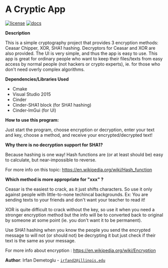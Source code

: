 # A Cryptic App

[![license](https://img.shields.io/badge/license-MIT-green)](LICENSE)
[![docs](https://img.shields.io/badge/docs-yes-brightgreen)](docs/README.md)

**Description**

This is a simple cryptography project that provides 3 encryption methods:
Ceasar Chipper, XOR, SHA1 hashing. Decryptors for Ceasar and XOR are also provided.
The UI is very simple, and thus the app is easy to use. This app is great for ordinary
people who want to keep their files/texts from easy access by normal people (not hackers
or crypto experts), ie. for those who don't need overly complex algorithms.

**Dependencies/Libraries Used**
   - Cmake
   - Visual Studio 2015
   - Cinder
   - Cinder-SHA1 block (for SHA1 hashing)
   - Cinder-ImGui (for UI)
   
**How to use this program:**

Just start the program, choose encryption or decryption, enter your text and key,
choose a method, and receive your encrypted/decrypted text!

**Why there is no decryption support for SHA1?**

Because hashing is one way! Hash functions are (or at least should be) easy
to calculate, but near-impossible to reverse.

For more info on this topic:
https://en.wikipedia.org/wiki/Hash_function

**Which method is more appropriate for "xxx" ?**

Ceasar is the easiest to crack, as it just shifts characters. So use it only 
against people with little-to-none techincal backgrounds.
Ex: You are sending texts to your friends and don't want your teacher to read it!

XOR is quite difficult to crack without the key, so use it when you need a stronger
encryption method but the info will be to converted back to original by someone
at some point (ie. you don't want it to be permanent).

Use SHA1 hashing when you know the people you send the encrypted message to will not
(or should not) be decrypting it but just check if their text is the same as your message.

For more info about encryption :
https://en.wikipedia.org/wiki/Encryption
   

**Author**: Irfan Demetoglu - [`irfand2@illinois.edu`](mailto:irfand2@illinois.edu)



